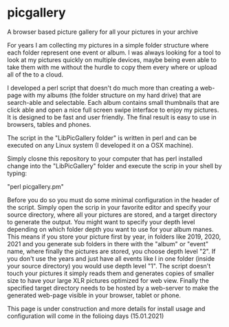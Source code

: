 # picgallery
A browser based picture gallery for all your pictures in your archive

For years I am collecting my pictures in a simple folder structure where each folder represent one event or album. I was always looking for a tool to look at my pictures quickly on multiple devices, maybe being even able to take them with me without the hurdle to copy them every where or upload all of the to a cloud.

I developed a perl script that doesn't do much more than creating a web-page with my albums (the folder structure on my hard drive) that are search-able and selectable. Each album contains small thumbnails that are click able and open a nice full screen swipe interface to enjoy my pictures. It is designed to be fast and user friendly. The final result is easy to use in browsers, tables and phones.

The script in the "LibPicGallery folder" is written in perl and can be executed on any Linux system (I developed it on a OSX machine).

Simply closne this repository to your computer that has perl installed change into the "LibPicGallery" folder and execute the scrip in your shell by typing:

"perl picgallery.pm"

Before you do so you must do some minimal configuration in the header of the script. Simply open the scrip in your favorite editor and specify your source directory, where all your pictures are stored, and a target directory to generate the output. 
You might want to specify your depth level depending on which folder depth you want to use for your album manes. This means if you store your picture first by year, in folders like 2019, 2020, 2021 and you generate sub folders in there with the "album" or "event" name, where finally the pictures are stored, you choose depth level "2". If you don't use the years and just have all events like I in one folder (inside your source directory) you would use depth level "1".
The script doesn't touch your pictures it simply reads them and generates copies of smaller size to have your large XLR pictures optimized for web view.
Finally the specified target directory needs to be hosted by a web-server to make the generated web-page visible in your browser, tablet or phone. 

This page is under construction and more details for install usage and configuration will come in the folioing days (15.01.2021)
